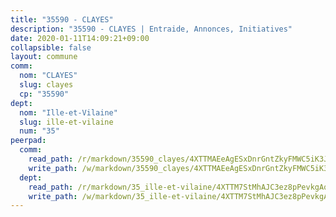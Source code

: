 ```yaml
---
title: "35590 - CLAYES"
description: "35590 - CLAYES | Entraide, Annonces, Initiatives"
date: 2020-01-11T14:09:21+09:00
collapsible: false
layout: commune
comm:
  nom: "CLAYES"
  slug: clayes
  cp: "35590"
dept:
  nom: "Ille-et-Vilaine"
  slug: ille-et-vilaine
  num: "35"
peerpad:
  comm:
    read_path: /r/markdown/35590_clayes/4XTTMAEeAgESxDnrGntZkyFMWC5iK3Jt6SRFZJq8ZKL59z6cS
    write_path: /w/markdown/35590_clayes/4XTTMAEeAgESxDnrGntZkyFMWC5iK3Jt6SRFZJq8ZKL59z6cS-K3TgURaSsbqhqhEJPcaPESrjccFh6peDTBxqS1BK6DWHN2SVknHQjoY775RPjUiEixNMyY44zAQAdM3JtQ9NDMQu6cB5CuKD6jnxr3kTQKGWTEQkDVSAb6b3xap1F165dXQ3PHMk
  dept:
    read_path: /r/markdown/35_ille-et-vilaine/4XTTM7StMhAJC3ez8pPevkgAqiNUcS52kKrehssYfFVHMMrju
    write_path: /w/markdown/35_ille-et-vilaine/4XTTM7StMhAJC3ez8pPevkgAqiNUcS52kKrehssYfFVHMMrju-K3TgV811yenhEuJqddUBYpbTnifd7BiFRX3fLXndB5RCuJzLDEnHE8qwLhvTPZqyjgmx9neeCerm4fwxpw8eGk7eo7QbbFxp5NaSoYYyNHRHpjtPop1gdSHcKUNwdRVVfwYCtWdy
---
```


